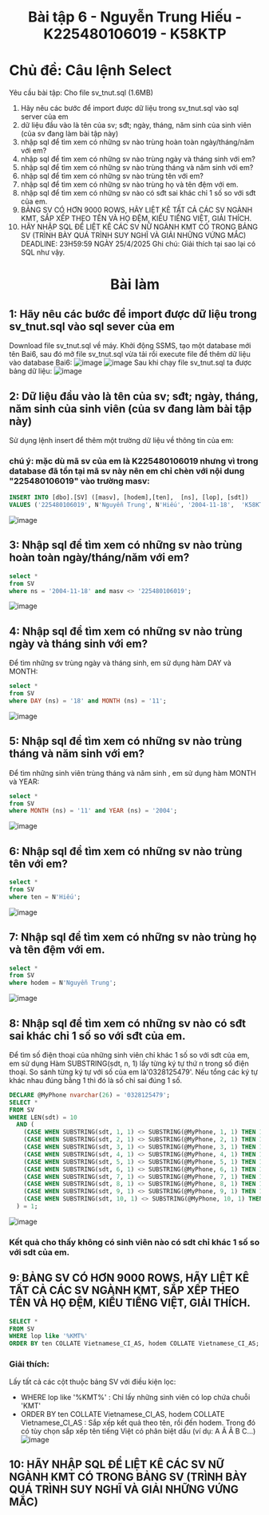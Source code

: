 # <p align="center">Bài tập 6 - Nguyễn Trung Hiếu - K225480106019 - K58KTP </p>
# Chủ đề: Câu lệnh Select
Yêu cầu bài tập: 
Cho file sv_tnut.sql (1.6MB)
1. Hãy nêu các bước để import được dữ liệu trong sv_tnut.sql vào sql server của em
2. dữ liệu đầu vào là tên của sv; sđt; ngày, tháng, năm sinh của sinh viên (của sv đang làm bài tập này)
3. nhập sql để tìm xem có những sv nào trùng hoàn toàn ngày/tháng/năm với em?
4. nhập sql để tìm xem có những sv nào trùng ngày và tháng sinh với em?
5. nhập sql để tìm xem có những sv nào trùng tháng và năm sinh với em?
6. nhập sql để tìm xem có những sv nào trùng tên với em?
7. nhập sql để tìm xem có những sv nào trùng họ và tên đệm với em.
8. nhập sql để tìm xem có những sv nào có sđt sai khác chỉ 1 số so với sđt của em.
9. BẢNG SV CÓ HƠN 9000 ROWS, HÃY LIỆT KÊ TẤT CẢ CÁC SV NGÀNH KMT, SẮP XẾP THEO TÊN VÀ HỌ ĐỆM, KIỂU TIẾNG  VIỆT, GIẢI THÍCH.
10. HÃY NHẬP SQL ĐỂ LIỆT KÊ CÁC SV NỮ NGÀNH KMT CÓ TRONG BẢNG SV (TRÌNH BÀY QUÁ TRÌNH SUY NGHĨ VÀ GIẢI NHỮNG VỨNG MẮC)
DEADLINE: 23H59:59 NGÀY 25/4/2025
Ghi chú: Giải thích tại sao lại có SQL như vậy.
# <p align= "center"> Bài làm </p>
## 1: Hãy nêu các bước để import được dữ liệu trong sv_tnut.sql vào sql sever của em
Download file sv_tnut.sql về máy. Khởi động SSMS, tạo một database mới tên Bai6, sau đó mở file sv_tnut.sql vừa tải rồi execute file để thêm dữ liệu vào database Bai6:
![image](https://github.com/user-attachments/assets/e37e5538-bc78-4186-975e-ac0aa7143d8f)
![image](https://github.com/user-attachments/assets/b20e5b6e-192b-442c-ac49-0c7a34d50abf)
Sau khi chạy file sv_tnut.sql ta được bảng dữ liệu:
![image](https://github.com/user-attachments/assets/8ffb0eff-bcee-42d4-a1d0-08ec3ca65e81)
## 2: Dữ liệu đầu vào là tên của sv; sđt; ngày, tháng, năm sinh của sinh viên (của sv đang làm bài tập này)
Sử dụng lệnh insert để thêm một trường dữ liệu về thông tin của em:
### chú ý: mặc dù mã sv của em là K225480106019 nhưng vì trong database đã tồn tại mã sv này nên em chỉ chèn với nội dung "225480106019" vào trường masv:
```sql
INSERT INTO [dbo].[SV] ([masv], [hodem],[ten],  [ns], [lop], [sdt])
VALUES ('225480106019', N'Nguyễn Trung', N'Hiếu', '2004-11-18',  'K58KTP', '0328125479');
```
![image](https://github.com/user-attachments/assets/91ab817b-fa21-4f6c-98ac-f3fb824d53f9)
## 3: Nhập sql để tìm xem có những sv nào trùng hoàn toàn ngày/tháng/năm với em?
```sql
select *
from SV
where ns = '2004-11-18' and masv <> '225480106019';
```
![image](https://github.com/user-attachments/assets/643b6cc2-930e-4a25-aac1-7dfa4b3a18f2)
## 4: Nhập sql để tìm xem có những sv nào trùng ngày và tháng sinh với em?
Để tìm những sv trùng ngày và tháng sinh, em sử dụng hàm DAY và MONTH:
```sql
select *
from SV
where DAY (ns) = '18' and MONTH (ns) = '11';
```
![image](https://github.com/user-attachments/assets/106cff5b-4533-436b-b894-7047f639fc7a)
## 5: Nhập sql để tìm xem có những sv nào trùng tháng và năm sinh với em?
Để tìm những sinh viên trùng tháng và năm sinh , em sử dụng hàm MONTH và YEAR:
```sql
select *
from SV
where MONTH (ns) = '11' and YEAR (ns) = '2004';
```
![image](https://github.com/user-attachments/assets/ce9e430a-bf24-439d-a69f-cd3fe80b5d3b)
## 6: Nhập sql để tìm xem có những sv nào trùng tên với em?
```sql
select *
from SV
where ten = N'Hiếu';
```
![image](https://github.com/user-attachments/assets/a7c8dee0-5bfb-4f67-9f75-efd74c88555e)
## 7: Nhập sql để tìm xem có những sv nào trùng họ và tên đệm với em.
```sql
select *
from SV
where hodem = N'Nguyễn Trung';
```
![image](https://github.com/user-attachments/assets/5eb34708-d9c8-49a0-8fd4-f0f0ff7707ee)
## 8: Nhập sql để tìm xem có những sv nào có sđt sai khác chỉ 1 số so với sđt của em.
Để tìm số điện thoại của những sinh viên chỉ khác 1 số so với sdt của em, em sử dụng Hàm SUBSTRING(sdt, n, 1) lấy từng ký tự thứ n trong số điện thoại. So sánh từng ký tự với số của em là'0328125479'. Nếu tổng các ký tự khác nhau đúng bằng 1 thì đó là số chỉ sai đúng 1 số.
```sql
DECLARE @MyPhone nvarchar(26) = '0328125479';
SELECT *
FROM SV
WHERE LEN(sdt) = 10
  AND (
    (CASE WHEN SUBSTRING(sdt, 1, 1) <> SUBSTRING(@MyPhone, 1, 1) THEN 1 ELSE 0 END) +
    (CASE WHEN SUBSTRING(sdt, 2, 1) <> SUBSTRING(@MyPhone, 2, 1) THEN 1 ELSE 0 END) +
    (CASE WHEN SUBSTRING(sdt, 3, 1) <> SUBSTRING(@MyPhone, 3, 1) THEN 1 ELSE 0 END) +
    (CASE WHEN SUBSTRING(sdt, 4, 1) <> SUBSTRING(@MyPhone, 4, 1) THEN 1 ELSE 0 END) +
    (CASE WHEN SUBSTRING(sdt, 5, 1) <> SUBSTRING(@MyPhone, 5, 1) THEN 1 ELSE 0 END) +
    (CASE WHEN SUBSTRING(sdt, 6, 1) <> SUBSTRING(@MyPhone, 6, 1) THEN 1 ELSE 0 END) +
    (CASE WHEN SUBSTRING(sdt, 7, 1) <> SUBSTRING(@MyPhone, 7, 1) THEN 1 ELSE 0 END) +
    (CASE WHEN SUBSTRING(sdt, 8, 1) <> SUBSTRING(@MyPhone, 8, 1) THEN 1 ELSE 0 END) +
    (CASE WHEN SUBSTRING(sdt, 9, 1) <> SUBSTRING(@MyPhone, 9, 1) THEN 1 ELSE 0 END) +
	(CASE WHEN SUBSTRING(sdt, 10, 1) <> SUBSTRING(@MyPhone, 10, 1) THEN 1 ELSE 0 END)
  ) = 1;
```
![image](https://github.com/user-attachments/assets/81a9e2e3-4180-4ce8-a6d4-e48bb7eeb1ca)
### Kết quả cho thấy không có sinh viên nào có sdt chỉ khác 1 số so với sdt của em.
## 9: BẢNG SV CÓ HƠN 9000 ROWS, HÃY LIỆT KÊ TẤT CẢ CÁC SV NGÀNH KMT, SẮP XẾP THEO TÊN VÀ HỌ ĐỆM, KIỂU TIẾNG  VIỆT, GIẢI THÍCH.
```sql
SELECT *
FROM SV
WHERE lop like '%KMT%'
ORDER BY ten COLLATE Vietnamese_CI_AS, hodem COLLATE Vietnamese_CI_AS;
```
### Giải thích:
Lấy tất cả các cột thuộc bảng SV với điều kiện lọc:
- WHERE lop like '%KMT%' : Chỉ lấy những sinh viên có lop chứa chuỗi 'KMT'
- ORDER BY ten COLLATE Vietnamese_CI_AS, hodem COLLATE Vietnamese_CI_AS : Sắp xếp kết quả theo tên, rồi đến hodem. Trong đó có tùy chọn sắp xếp tên tiếng Việt có phân biệt dấu (ví dụ: A Ă Â B C...)
![image](https://github.com/user-attachments/assets/f5e9ff65-2885-42cb-b680-9a81263b6b3a)
## 10: HÃY NHẬP SQL ĐỂ LIỆT KÊ CÁC SV NỮ NGÀNH KMT CÓ TRONG BẢNG SV (TRÌNH BÀY QUÁ TRÌNH SUY NGHĨ VÀ GIẢI NHỮNG VỨNG MẮC)
